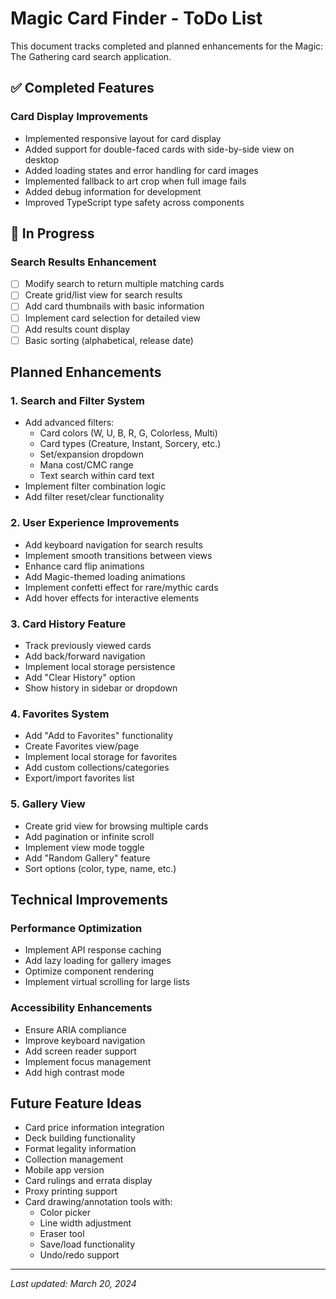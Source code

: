 # Magic Card Finder - ToDo List

This document tracks completed and planned enhancements for the Magic: The Gathering card search application.

## ✅ Completed Features

### Card Display Improvements
- Implemented responsive layout for card display
- Added support for double-faced cards with side-by-side view on desktop
- Added loading states and error handling for card images
- Implemented fallback to art crop when full image fails
- Added debug information for development
- Improved TypeScript type safety across components

## 🚧 In Progress

### Search Results Enhancement
- [ ] Modify search to return multiple matching cards
- [ ] Create grid/list view for search results
- [ ] Add card thumbnails with basic information
- [ ] Implement card selection for detailed view
- [ ] Add results count display
- [ ] Basic sorting (alphabetical, release date)

## Planned Enhancements

### 1. Search and Filter System
- Add advanced filters:
  - Card colors (W, U, B, R, G, Colorless, Multi)
  - Card types (Creature, Instant, Sorcery, etc.)
  - Set/expansion dropdown
  - Mana cost/CMC range
  - Text search within card text
- Implement filter combination logic
- Add filter reset/clear functionality

### 2. User Experience Improvements
- Add keyboard navigation for search results
- Implement smooth transitions between views
- Enhance card flip animations
- Add Magic-themed loading animations
- Implement confetti effect for rare/mythic cards
- Add hover effects for interactive elements

### 3. Card History Feature
- Track previously viewed cards
- Add back/forward navigation
- Implement local storage persistence
- Add "Clear History" option
- Show history in sidebar or dropdown

### 4. Favorites System
- Add "Add to Favorites" functionality
- Create Favorites view/page
- Implement local storage for favorites
- Add custom collections/categories
- Export/import favorites list

### 5. Gallery View
- Create grid view for browsing multiple cards
- Add pagination or infinite scroll
- Implement view mode toggle
- Add "Random Gallery" feature
- Sort options (color, type, name, etc.)

## Technical Improvements

### Performance Optimization
- Implement API response caching
- Add lazy loading for gallery images
- Optimize component rendering
- Implement virtual scrolling for large lists

### Accessibility Enhancements
- Ensure ARIA compliance
- Improve keyboard navigation
- Add screen reader support
- Implement focus management
- Add high contrast mode

## Future Feature Ideas

- Card price information integration
- Deck building functionality
- Format legality information
- Collection management
- Mobile app version
- Card rulings and errata display
- Proxy printing support
- Card drawing/annotation tools with:
  - Color picker
  - Line width adjustment
  - Eraser tool
  - Save/load functionality
  - Undo/redo support

---

*Last updated: March 20, 2024* 